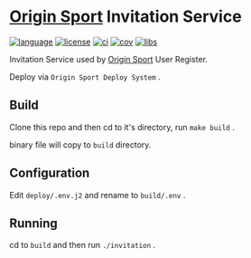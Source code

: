 # [Origin Sport] Invitation Service

[Origin Sport]: https://originsport.io/ "Origin Sport"

[language]: https://img.shields.io/badge/language-rust%201.34+-blue.svg
[language website]: https://www.rust-lang.org/ "The Rust Programming Language"

[license]: https://img.shields.io/github/license/duriantang/ors_invitation.svg
[MIT]: https://raw.githubusercontent.com/duriantang/ors_invitation/master/LICENSE "MIT"

[ci]: https://img.shields.io/travis/duriantang/ors_invitation.svg
[travis-ci]: https://travis-ci.org/duriantang/ors_invitation "Travis CI"

[cov]: https://img.shields.io/codecov/c/github/duriantang/ors_invitation.svg
[codecov]: https://codecov.io/gh/duriantang/ors_invitation "Codecov.io"

[libs]: https://img.shields.io/librariesio/github/duriantang/ors_invitation.svg
[libraries.io]: https://libraries.io/github/duriantang/ors_invitation "Libraries.io for GitHub"

[![language]][language website]
[![license]][MIT]
[![ci]][travis-ci]
[![cov]][codecov]
[![libs]][libraries.io]

Invitation Service used by [Origin Sport] User Register.

Deploy via `Origin Sport Deploy System` .

## Build

Clone this repo and then cd to it's directory, run `make build` .

binary file will copy to `build` directory.

## Configuration

Edit `deploy/.env.j2` and rename to `build/.env` .

## Running

cd to `build` and then run `./invitation` .
